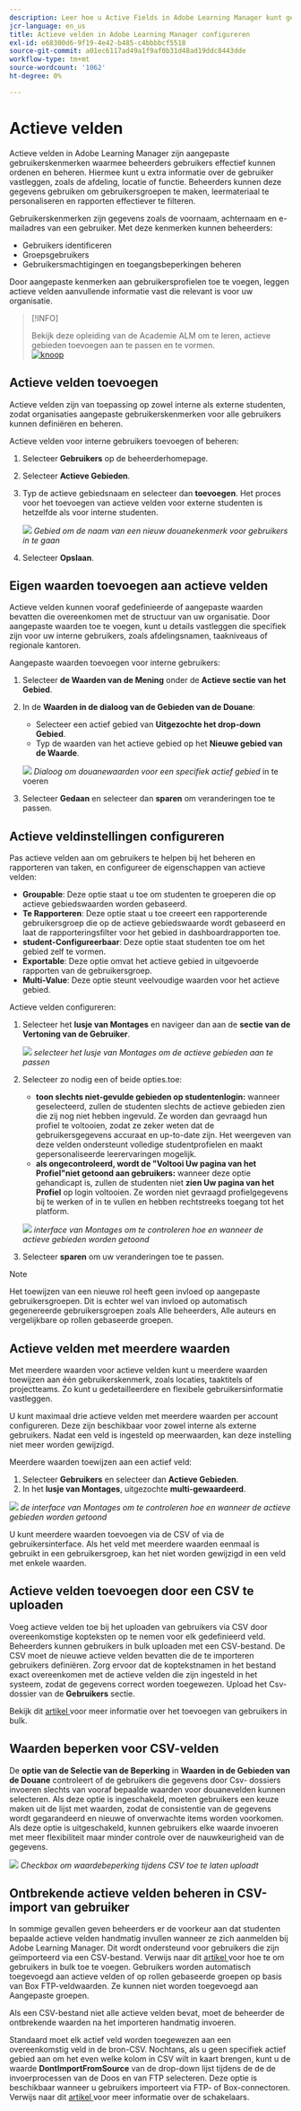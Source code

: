 ```yaml
---
description: Leer hoe u Active Fields in Adobe Learning Manager kunt gebruiken om aangepaste gebruikersinformatie vast te leggen, te ordenen en te beheren. Verbeter rapportering, het filtreren, en gebruikerssegmentatie met flexibele gebiedsconfiguraties.
jcr-language: en_us
title: Actieve velden in Adobe Learning Manager configureren
exl-id: e68300d6-9f19-4e42-b485-c4bbbbcf5518
source-git-commit: a01ec6117ad49a1f9af0b31d48ad19ddc8443dde
workflow-type: tm+mt
source-wordcount: '1062'
ht-degree: 0%

---
```


# Actieve velden

Actieve velden in Adobe Learning Manager zijn aangepaste gebruikerskenmerken waarmee beheerders gebruikers effectief kunnen ordenen en beheren. Hiermee kunt u extra informatie over de gebruiker vastleggen, zoals de afdeling, locatie of functie. Beheerders kunnen deze gegevens gebruiken om gebruikersgroepen te maken, leermateriaal te personaliseren en rapporten effectiever te filteren.

Gebruikerskenmerken zijn gegevens zoals de voornaam, achternaam en e-mailadres van een gebruiker. Met deze kenmerken kunnen beheerders:

* Gebruikers identificeren
* Groepsgebruikers
* Gebruikersmachtigingen en toegangsbeperkingen beheren

Door aangepaste kenmerken aan gebruikersprofielen toe te voegen, leggen actieve velden aanvullende informatie vast die relevant is voor uw organisatie.

>[!INFO]
>
>Bekijk deze opleiding van de Academie ALM om te leren, actieve gebieden toevoegen aan te passen en te vormen.<br>[![ knoop ](assets/launch-training-button.png) ](https://content.adobelearningmanageracademy.com/app/learner?accountId=98632#/course/7555741) </br>

## Actieve velden toevoegen

Actieve velden zijn van toepassing op zowel interne als externe studenten, zodat organisaties aangepaste gebruikerskenmerken voor alle gebruikers kunnen definiëren en beheren.

Actieve velden voor interne gebruikers toevoegen of beheren:

1. Selecteer **Gebruikers** op de beheerderhomepage.

2. Selecteer **Actieve Gebieden**.

3. Typ de actieve gebiedsnaam en selecteer dan **toevoegen**. Het proces voor het toevoegen van actieve velden voor externe studenten is hetzelfde als voor interne studenten.

   ![](assets/add-active-field-alm.png)
   _Gebied om de naam van een nieuw douanekenmerk voor gebruikers in te gaan_

4. Selecteer **Opslaan**.

## Eigen waarden toevoegen aan actieve velden

Actieve velden kunnen vooraf gedefinieerde of aangepaste waarden bevatten die overeenkomen met de structuur van uw organisatie. Door aangepaste waarden toe te voegen, kunt u details vastleggen die specifiek zijn voor uw interne gebruikers, zoals afdelingsnamen, taakniveaus of regionale kantoren.

Aangepaste waarden toevoegen voor interne gebruikers:

1. Selecteer **de Waarden van de Mening** onder de **Actieve sectie van het Gebied**.
2. In de **Waarden in de dialoog van de Gebieden van de Douane**:

   * Selecteer een actief gebied van **Uitgezochte het drop-down Gebied**.
   * Typ de waarden van het actieve gebied op het **Nieuwe gebied van de Waarde**.

   ![](assets/add-value-active-fields.png)
   _Dialoog om douanewaarden voor een specifiek actief gebied_ in te voeren

3. Selecteer **Gedaan** en selecteer dan **sparen** om veranderingen toe te passen.

## Actieve veldinstellingen configureren

Pas actieve velden aan om gebruikers te helpen bij het beheren en rapporteren van taken, en configureer de eigenschappen van actieve velden:

* **Groupable**: Deze optie staat u toe om studenten te groeperen die op actieve gebiedswaarden worden gebaseerd.
* **Te Rapporteren**: Deze optie staat u toe creeert een rapporterende gebruikersgroep die op de actieve gebiedswaarde wordt gebaseerd en laat de rapporteringsfilter voor het gebied in dashboardrapporten toe.
* **student-Configureerbaar**: Deze optie staat studenten toe om het gebied zelf te vormen.
* **Exportable**: Deze optie omvat het actieve gebied in uitgevoerde rapporten van de gebruikersgroep.
* **Multi-Value**: Deze optie steunt veelvoudige waarden voor het actieve gebied.

Actieve velden configureren:

1. Selecteer het **lusje van Montages** en navigeer dan aan de **sectie van de Vertoning van de Gebruiker**.

   ![](assets/settings-active-field.png)
   _selecteer het lusje van Montages om de actieve gebieden aan te passen_

2. Selecteer zo nodig een of beide opties.toe:

   * **toon slechts niet-gevulde gebieden op studentenlogin:** wanneer geselecteerd, zullen de studenten slechts de actieve gebieden zien die zij nog niet hebben ingevuld. Ze worden dan gevraagd hun profiel te voltooien, zodat ze zeker weten dat de gebruikersgegevens accuraat en up-to-date zijn. Het weergeven van deze velden ondersteunt volledige studentprofielen en maakt gepersonaliseerde leerervaringen mogelijk.
   * **als ongecontroleerd, wordt de &quot;Voltooi Uw pagina van het Profiel&quot;niet getoond aan gebruikers:** wanneer deze optie gehandicapt is, zullen de studenten niet **zien Uw pagina van het Profiel** op login voltooien. Ze worden niet gevraagd profielgegevens bij te werken of in te vullen en hebben rechtstreeks toegang tot het platform.

   ![](assets/user-display-alm.png)
   _interface van Montages om te controleren hoe en wanneer de actieve gebieden worden getoond_

3. Selecteer **sparen** om uw veranderingen toe te passen.

>[!NOTE]
>
>Het toewijzen van een nieuwe rol heeft geen invloed op aangepaste gebruikersgroepen. Dit is echter wel van invloed op automatisch gegenereerde gebruikersgroepen zoals Alle beheerders, Alle auteurs en vergelijkbare op rollen gebaseerde groepen.

## Actieve velden met meerdere waarden

Met meerdere waarden voor actieve velden kunt u meerdere waarden toewijzen aan één gebruikerskenmerk, zoals locaties, taaktitels of projectteams. Zo kunt u gedetailleerdere en flexibele gebruikersinformatie vastleggen.

U kunt maximaal drie actieve velden met meerdere waarden per account configureren. Deze zijn beschikbaar voor zowel interne als externe gebruikers. Nadat een veld is ingesteld op meerwaarden, kan deze instelling niet meer worden gewijzigd.

Meerdere waarden toewijzen aan een actief veld:

1. Selecteer **Gebruikers** en selecteer dan **Actieve Gebieden**.
2. In het **lusje van Montages**, uitgezochte **multi-gewaardeerd**.

![](assets/multi-values.png)
_de interface van Montages om te controleren hoe en wanneer de actieve gebieden worden getoond_

U kunt meerdere waarden toevoegen via de CSV of via de gebruikersinterface. Als het veld met meerdere waarden eenmaal is gebruikt in een gebruikersgroep, kan het niet worden gewijzigd in een veld met enkele waarden.

## Actieve velden toevoegen door een CSV te uploaden

Voeg actieve velden toe bij het uploaden van gebruikers via CSV door overeenkomstige kopteksten op te nemen voor elk gedefinieerd veld. Beheerders kunnen gebruikers in bulk uploaden met een CSV-bestand. De CSV moet de nieuwe actieve velden bevatten die de te importeren gebruikers definiëren. Zorg ervoor dat de koptekstnamen in het bestand exact overeenkomen met de actieve velden die zijn ingesteld in het systeem, zodat de gegevens correct worden toegewezen. Upload het Csv- dossier van de **Gebruikers** sectie.

Bekijk dit [ artikel ](/help/migrated/administrators/feature-summary/add-users-user-groups.md) voor meer informatie over het toevoegen van gebruikers in bulk.

## Waarden beperken voor CSV-velden

De **optie van de Selectie van de Beperking** in **Waarden in de Gebieden van de Douane** controleert of de gebruikers die gegevens door Csv- dossiers invoeren slechts van vooraf bepaalde waarden voor douanevelden kunnen selecteren. Als deze optie is ingeschakeld, moeten gebruikers een keuze maken uit de lijst met waarden, zodat de consistentie van de gegevens wordt gegarandeerd en nieuwe of onverwachte items worden voorkomen. Als deze optie is uitgeschakeld, kunnen gebruikers elke waarde invoeren met meer flexibiliteit maar minder controle over de nauwkeurigheid van de gegevens.

![](assets/restrict-active.png)
_Checkbox om waardebeperking tijdens CSV toe te laten uploadt_

## Ontbrekende actieve velden beheren in CSV-import van gebruiker

In sommige gevallen geven beheerders er de voorkeur aan dat studenten bepaalde actieve velden handmatig invullen wanneer ze zich aanmelden bij Adobe Learning Manager. Dit wordt ondersteund voor gebruikers die zijn geïmporteerd via een CSV-bestand. Verwijs naar dit [ artikel ](/help/migrated/administrators/feature-summary/add-users-user-groups.md) voor hoe te om gebruikers in bulk toe te voegen. Gebruikers worden automatisch toegevoegd aan actieve velden of op rollen gebaseerde groepen op basis van Box FTP-veldwaarden. Ze kunnen niet worden toegevoegd aan Aangepaste groepen.

Als een CSV-bestand niet alle actieve velden bevat, moet de beheerder de ontbrekende waarden na het importeren handmatig invoeren.

Standaard moet elk actief veld worden toegewezen aan een overeenkomstig veld in de bron-CSV. Nochtans, als u geen specifiek actief gebied aan om het even welke kolom in CSV wilt in kaart brengen, kunt u de waarde **DontImportFromSource** van de drop-down lijst tijdens de de de invoerprocessen van de Doos en van FTP selecteren. Deze optie is beschikbaar wanneer u gebruikers importeert via FTP- of Box-connectoren. Verwijs naar dit [ artikel ](https://experienceleague.adobe.com/nl/docs/learning-manager/using/integration/connectors) voor meer informatie over de schakelaars.


